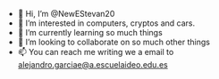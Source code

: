 - 👋 Hi, I’m @NewEStevan20
- 👀 I’m interested in computers, cryptos and cars.
- 🌱 I’m currently learning so much things
- 💞️ I’m looking to collaborate on so much other things
- 📫 You can reach me writing we a email to alejandro.garciae@a.escuelaideo.edu.es

